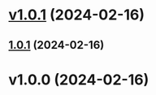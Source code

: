 # [v1.0.1](https://github.com/alipendix/semantic/compare/v1.0.0...v1.0.1) (2024-02-16)



## [1.0.1](https://github.com/alipendix/semantic/compare/v1.0.0...v1.0.1) (2024-02-16)

# v1.0.0 (2024-02-16)
